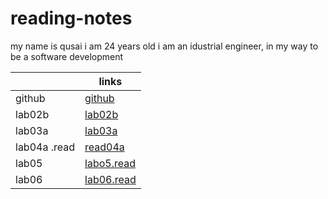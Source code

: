 # reading-notes
my name is qusai 
i am 24 years old 
i am an idustrial engineer, in my way to be a software development
 

|             | links                                               |
| ----------- | -----------                                         |
| github      |[github](https://github.com/qusaiqishta)             |
| lab02b      | [lab02b](lab-02a.md)                                |
|lab03a       | [lab03a](lab03a.md)                                 |
|lab04a .read |[read04a](read04a.md)                                |
| lab05       |[labo5.read](read05.md)
| lab06       |[lab06.read](https://qusaiqishta.github.io/reading-notes/lab06)